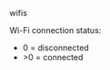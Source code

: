 <span style='color:var(--vscode-symbolIcon-methodForeground);'>wifis</span> 

Wi-Fi connection status: 
- 0 = disconnected
- &gt;0 = connected
